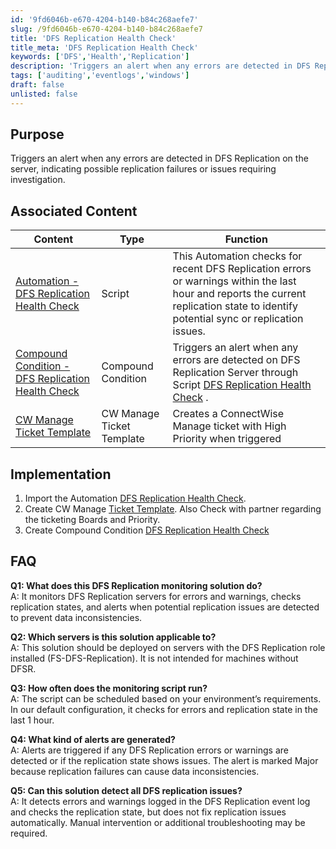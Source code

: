 ```yaml
---
id: '9fd6046b-e670-4204-b140-b84c268aefe7'
slug: /9fd6046b-e670-4204-b140-b84c268aefe7
title: 'DFS Replication Health Check'
title_meta: 'DFS Replication Health Check'
keywords: ['DFS','Health','Replication']
description: 'Triggers an alert when any errors are detected in DFS Replication on the server, indicating possible replication failures or issues requiring investigation.'
tags: ['auditing','eventlogs','windows']
draft: false
unlisted: false
---
```


## Purpose

Triggers an alert when any errors are detected in DFS Replication on the server, indicating possible replication failures or issues requiring investigation.

## Associated Content

| Content                                             | Type                                                      | Function                                               |
|-----------------------------------------------------|-----------------------------------------------------------|--------------------------------------------------------|
| [Automation - DFS Replication Health Check](/docs/6ef623c1-b1aa-4019-9f1e-70ca04694a56)      | Script | This Automation checks for recent DFS Replication errors or warnings within the last hour and reports the current replication state to identify potential sync or replication issues. |
|[Compound Condition - DFS Replication Health Check](/docs/0fab1e4b-7bbb-4939-87e1-792cdcea49e4)|Compound Condition|Triggers an alert when any errors are detected on DFS Replication Server through Script [DFS Replication Health Check](/docs/6ef623c1-b1aa-4019-9f1e-70ca04694a56) .|
|[CW Manage Ticket Template](/docs/6e35ca8b-0400-40ec-b33b-d5f642979258)|CW Manage Ticket Template|Creates a ConnectWise Manage ticket with High Priority when triggered|

## Implementation

1. Import the Automation [DFS Replication Health Check](/docs/6ef623c1-b1aa-4019-9f1e-70ca04694a56).
2. Create CW Manage [Ticket Template](/docs/6e35ca8b-0400-40ec-b33b-d5f642979258). Also Check with partner regarding the ticketing Boards and Priority.
3. Create Compound Condition [DFS Replication Health Check](/docs/0fab1e4b-7bbb-4939-87e1-792cdcea49e4)
    

## FAQ

**Q1: What does this DFS Replication monitoring solution do?**  
A: It monitors DFS Replication servers for errors and warnings, checks replication states, and alerts when potential replication issues are detected to prevent data inconsistencies.

**Q2: Which servers is this solution applicable to?**  
A: This solution should be deployed on servers with the DFS Replication role installed (FS-DFS-Replication). It is not intended for machines without DFSR.

**Q3: How often does the monitoring script run?**  
A: The script can be scheduled based on your environment’s requirements. In our default configuration, it checks for errors and replication state in the last 1 hour.

**Q4: What kind of alerts are generated?**  
A: Alerts are triggered if any DFS Replication errors or warnings are detected or if the replication state shows issues. The alert is marked Major because replication failures can cause data inconsistencies.

**Q5: Can this solution detect all DFS replication issues?**  
A: It detects errors and warnings logged in the DFS Replication event log and checks the replication state, but does not fix replication issues automatically. Manual intervention or additional troubleshooting may be required.
